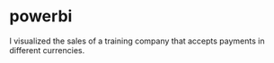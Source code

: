 # powerbi
I visualized the sales of a training company that accepts payments in different currencies.
